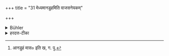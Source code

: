 +++
title = "31 मेध्यमानडुहमिति वाजसनेयकम्"

+++

<details><summary>Bühler</summary>

31. The Vājasaneyaka declares 'bull's flesh is fit for offerings.'
</details>

<details><summary>हरदत्त-टीका</summary>

## सूत्रम्
मेध्यमानडुहमिति वाजसनेयकम् ॥ ३१ ॥  
## टिप्पनी
[^२]अनुडुहो मांसं न केवलं भक्ष्यम् , किं तर्हि ? मेध्यमपीति वाजसनेयिनः समामनन्ति ॥ ३१ ॥  

[^२]:

    आनडुहं मास० इति ख, ग. पु.
</details>
